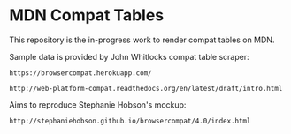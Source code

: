 
# MDN Compat Tables

This repository is the in-progress work to render compat tables on MDN.

Sample data is provided by John Whitlocks compat table scraper:

	https://browsercompat.herokuapp.com/

	http://web-platform-compat.readthedocs.org/en/latest/draft/intro.html

Aims to reproduce Stephanie Hobson's mockup:

	http://stephaniehobson.github.io/browsercompat/4.0/index.html